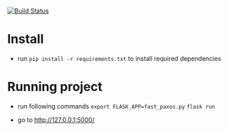 [![Build Status](https://travis-ci.org/kciombor/fastPaxos.svg?branch=master)](https://travis-ci.org/kciombor/fastPaxos)

# Install
* run `pip install -r requirements.txt` to install required dependencies

# Running project

* run following commands
`export FLASK_APP=fast_paxos.py`
`flask run`

* go to http://127.0.0.1:5000/
